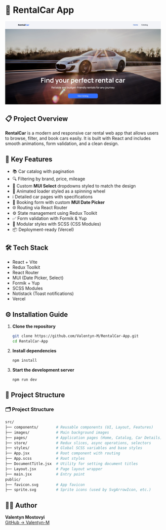 # 🚗 RentalCar App

![RentalCar Preview](./preview.jpg)

## 📋 Project Overview

**RentalCar** is a modern and responsive car rental web app that allows users to browse, filter, and book cars easily. It is built with React and includes smooth animations, form validation, and a clean design.

## 🔧 Key Features

- 📚 Car catalog with pagination
- 🔍 Filtering by brand, price, mileage
- 🔽 Custom **MUI Select** dropdowns styled to match the design
- 🔄 Animated loader styled as a spinning wheel
- ℹ️ Detailed car pages with specifications
- 📆 Booking form with custom **MUI Date Picker**
- 🌐 Routing via React Router
- ⚙️ State management using Redux Toolkit
- ✅ Form validation with Formik & Yup
- 🎨 Modular styles with SCSS (CSS Modules)
- 📦 Deployment-ready (Vercel)

## 🛠 Tech Stack

- React + Vite
- Redux Toolkit
- React Router
- MUI (Date Picker, Select)
- Formik + Yup
- SCSS Modules
- Notistack (Toast notifications)
- Vercel

## ⚙️ Installation Guide

1. **Clone the repository**

   ```bash
   git clone https://github.com/Valentyn-M/RentalCar-App.git
   cd RentalCar-App
   ```

2. **Install dependencies**

   ```bash
   npm install
   ```

3. **Start the development server**
   ```bash
   npm run dev
   ```

## 📁 Project Structure

### 🗂️ Project Structure

```bash
src/
├── components/        # Reusable components (UI, Layout, Features)
├── images/            # Main background images
├── pages/             # Application pages (Home, Catalog, Car Details)
├── store/             # Redux slices, async operations, selectors
├── styles/            # Global SCSS variables and base styles
├── App.jsx            # Root component with routing
├── App.scss           # Root styles
├── DocumentTitle.jsx  # Utility for setting document titles
├── Layout.jsx         # Page layout wrapper
├── main.jsx           # Entry point
public/
├── favicon.svg        # App favicon
├── sprite.svg         # Sprite icons (used by SvgArrowIcon, etc.)
```

## 👨‍💻 Author

**Valentyn Mostovyi**  
[GitHub → Valentyn-M](https://github.com/Valentyn-M)
